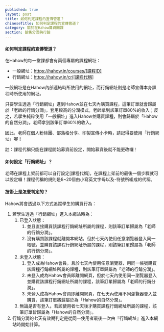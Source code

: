 ```yaml
---
published: true
layout: post
title: 如何判定課程的宣傳管道？
chineseTitle: 如何判定課程的宣傳管道？
category: 關於在Hahow募資開課
section: 銷售分潤與行銷
---
```


#### 如何判定課程的宣傳管道？

在Hahow的每一堂課都會有兩個專屬的課程網址：

*   一般網址：https://hahow.in/courses/[課程ID]
*   行銷網址：https://hahow.in/cr/[課程代稱]

一般網址是在Hahow內部連結時所使用的網址，而行銷網址則是老師宣傳本身課程時所使用的網址。

只要學生透過「行銷網址」進到Hahow並在七天內購買課程，這筆訂單就會歸屬於「老師的行銷分潤」，套用較高的分潤模式，老師拿到該筆訂單80%的收入；反之，若學生純粹使用「一般網址」進入Hahow並購買課程，則會歸屬於「Hahow的自然分潤」，老師拿到該筆訂單60%的收入。

因此，老師在個人粉絲團、部落格分享、印製宣傳小卡時，請記得要使用「行銷網址」喔！

註：課程代稱只能在課程開始募資前設定，開始募資後就不能更改囉！

#### 如何設定「行銷網址」？

老師在課程上架前都可以自行設定[課程代稱]，在課程上架前的最後一個步驟就可以設定囉！課程代稱的規則是8~20個由小寫英文字母以及-符號所組成的代稱。

#### 技術上是怎麼判定的？

Hahow將會透過以下方式追蹤學生的購買行為：

1. 若學生透過「行銷網址」進入本網站時為：
	1.  已登入狀態：
		1.  並且直接購買該課程行銷網址所屬的課程，則該筆訂單歸屬為「老師的行銷分潤」。
		2.  沒有購買該課程就離開本網站，但於七天內使用任意瀏覽器登入同一帳號，並購買該課程行銷網址所屬的課程，則該筆訂單歸屬為「老師的行銷分潤」。
	2.  未登入狀態：
		1.  登入成為Hahow會員，且於七天內使用任意瀏覽器，用同一帳號購買該課程行銷網址所屬的課程，則該筆訂單歸屬為「老師的行銷分潤」。
		2.  未登入成為Hahow會員即離開網頁，但於七天內使用同一瀏覽器登入並購買該課程行銷網址所屬的課程，該筆訂單歸屬為「老師的行銷分潤」。
		3.  未登入成為Hahow會員即離開網頁，在七天內使用不同瀏覽器登入並購買，該筆訂單將歸屬於為「Hahow的自然分潤」。
	3.  無論是否有登入，若該使用者七天後才購買課程行銷網址所屬的課程，該筆訂單皆歸屬為「Hahow的自然分潤」。
2.  行銷分潤的七天有效期判定是從同一使用者最後一次由『行銷網址』進入本網站時開始計算。
